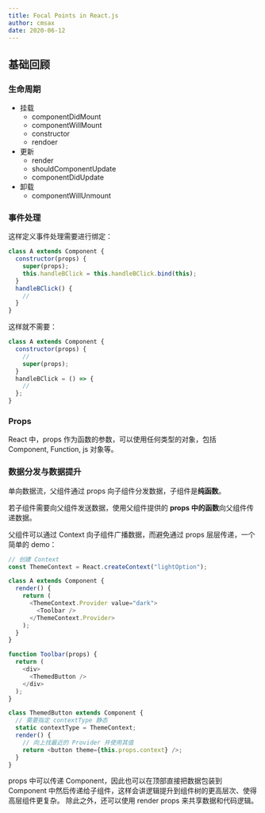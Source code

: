 ```yaml
---
title: Focal Points in React.js
author: cmsax
date: 2020-06-12
---
```


## 基础回顾

### 生命周期

- 挂载
  - componentDidMount
  - componentWillMount
  - constructor
  - rendoer
- 更新
  - render
  - shouldComponentUpdate
  - componentDidUpdate
- 卸载
  - componentWillUnmount

### 事件处理

这样定义事件处理需要进行绑定：

```javascript
class A extends Component {
  constructor(props) {
    super(props);
    this.handleBClick = this.handleBClick.bind(this);
  }
  handleBClick() {
    //
  }
}
```

这样就不需要：

```javascript
class A extends Component {
  constructor(props) {
    //
    super(props);
  }
  handleBClick = () => {
    //
  };
}
```

### Props

React 中，props 作为函数的参数，可以使用任何类型的对象，包括 Component, Function, js 对象等。

### 数据分发与数据提升

单向数据流，父组件通过 props 向子组件分发数据，子组件是**纯函数**。

若子组件需要向父组件发送数据，使用父组件提供的 **props 中的函数**向父组件传递数据。

父组件可以通过 Context 向子组件广播数据，而避免通过 props 层层传递，一个简单的 demo：

```javascript
// 创建 Context
const ThemeContext = React.createContext("lightOption");

class A extends Component {
  render() {
    return (
      <ThemeContext.Provider value="dark">
        <Toolbar />
      </ThemeContext.Provider>
    );
  }
}

function Toolbar(props) {
  return (
    <div>
      <ThemedButton />
    </div>
  );
}

class ThemedButton extends Component {
  // 需要指定 contextType 静态
  static contextType = ThemeContext;
  render() {
    // 向上找最近的 Provider 并使用其值
    return <button theme={this.props.context} />;
  }
}
```

props 中可以传递 Component，因此也可以在顶部直接把数据包装到 Component 中然后传递给子组件，这样会讲逻辑提升到组件树的更高层次、使得高层组件更复杂。
除此之外，还可以使用 render props 来共享数据和代码逻辑。
